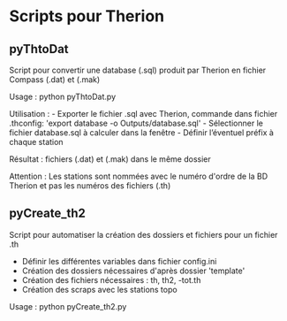 Scripts pour Therion
====================

pyThtoDat
---------

Script pour convertir une database (.sql) produit par Therion
en fichier Compass (.dat) et (.mak)


Usage : python pyThtoDat.py

Utilisation :
	- Exporter le fichier .sql avec Therion, commande dans fichier .thconfig: 'export database -o Outputs/database.sql'
	- Sélectionner le fichier database.sql à calculer dans la fenêtre
	- Définir l’éventuel préfix à chaque station

Résultat : fichiers (.dat) et (.mak) dans le même dossier

Attention : Les stations sont nommées avec le numéro d'ordre de la BD Therion et pas les numéros des fichiers (.th)
	
pyCreate_th2
------------

Script pour automatiser la création des dossiers et fichiers pour un fichier .th

- Définir les différentes variables dans fichier config.ini   
- Création des dossiers nécessaires d'après dossier 'template'
- Création des fichiers nécessaires : th, th2, -tot.th
- Création des scraps avec les stations topo

Usage : python pyCreate_th2.py
